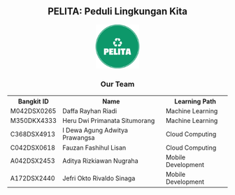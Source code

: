 <body>
  <h2 align="center">PELITA: Peduli Lingkungan Kita</h2>
<div align="center">
  <a href="#">
    <img src="https://github.com/PelitaApp/.github/blob/main/pelita-high-resolution-logo-color-on-transparent-background.png" alt="logo" width="100" height="100">
    <br>
  </a>
</div>
  
<div align="center">
  <h3>Our Team</h3>
  <table align="center">
    <tr>
      <th>Bangkit ID</th>
      <th>Name</th>
      <th>Learning Path</th>
<!--       <th>Profiles</th> -->
    </tr>
    <tr>
      <td>M042DSX0265</td>
      <td>Daffa Rayhan Riadi</td>
      <td>Machine Learning</td>
<!--       <td>
        <a href="#"><img src="https://img.shields.io/badge/github-121013?style=for-the-badge&logo=github&logoColor=white"></a>
        <a href="#"><img src="https://img.shields.io/badge/linkedin-%230077B5.svg?style=for-the-badge&logo=linkedin&logoColor=white"></a>
      </td> -->
    </tr>
    <tr>
      <td>M350DKX4333</td>
      <td>Heru Dwi Primanata Situmorang</td>
      <td>Machine Learning</td>
<!--       <td>
        <a href="#"><img src="https://img.shields.io/badge/github-121013?style=for-the-badge&logo=github&logoColor=white"></a>
        <a href="#"><img src="https://img.shields.io/badge/linkedin-%230077B5.svg?style=for-the-badge&logo=linkedin&logoColor=white"></a>
      </td> -->
    </tr>
    <tr>
      <td>C368DSX4913</td>
      <td>I Dewa Agung Adwitya Prawangsa</td>
      <td>Cloud Computing</td>
<!--       <td>
        <a href="#"><img src="https://img.shields.io/badge/github-121013?style=for-the-badge&logo=github&logoColor=white"></a>
        <a href="#"><img src="https://img.shields.io/badge/linkedin-%230077B5.svg?style=for-the-badge&logo=linkedin&logoColor=white"></a>
      </td> --> 
    </tr>
    <tr>
      <td>C042DSX0618</td>
      <td>Fauzan Fashihul Lisan</td>
      <td>Cloud Computing</td>
<!--       <td>
        <a href="#"><img src="https://img.shields.io/badge/github-121013?style=for-the-badge&logo=github&logoColor=white"></a>
        <a href="#"><img src="https://img.shields.io/badge/linkedin-%230077B5.svg?style=for-the-badge&logo=linkedin&logoColor=white"></a>
      </td> --> 
    </tr>
    <tr>
      <td>A042DSX2453</td>
      <td>Aditya Rizkiawan Nugraha</td>
      <td>Mobile Development</td>
<!--       <td>
        <a href="#"><img src="https://img.shields.io/badge/github-121013?style=for-the-badge&logo=github&logoColor=white"></a>
        <a href="#"><img src="https://img.shields.io/badge/linkedin-%230077B5.svg?style=for-the-badge&logo=linkedin&logoColor=white"></a>
      </td> --> 
    </tr>
    <tr>
      <td>A172DSX2440</td>
      <td>Jefri Okto Rivaldo Sinaga</td>
      <td>Mobile Development</td>
<!--       <td>
        <a href="#"><img src="https://img.shields.io/badge/github-121013?style=for-the-badge&logo=github&logoColor=white"></a>
        <a href="#"><img src="https://img.shields.io/badge/linkedin-%230077B5.svg?style=for-the-badge&logo=linkedin&logoColor=white"></a>
      </td> --> 
    </tr>
  </table>
</div>
  
</body>
